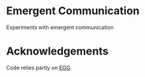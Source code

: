 # Emergent Communication

Experiments with emergent communication

# Acknowledgements
Code relies partly on [EGG](https://github.com/facebookresearch/EGG).
